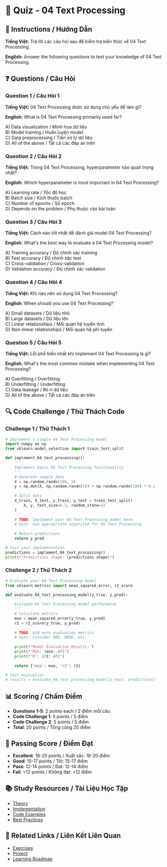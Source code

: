 # 🧠 Quiz - 04 Text Processing

## 📝 Instructions / Hướng Dẫn

**Tiếng Việt:** Trả lời các câu hỏi sau để kiểm tra kiến thức về 04 Text Processing.

**English:** Answer the following questions to test your knowledge of 04 Text Processing.

## ❓ Questions / Câu Hỏi

### Question 1 / Câu Hỏi 1
**Tiếng Việt:** 04 Text Processing được sử dụng chủ yếu để làm gì?

**English:** What is 04 Text Processing primarily used for?

A) Data visualization / Minh họa dữ liệu  
B) Model training / Huấn luyện model  
C) Data preprocessing / Tiền xử lý dữ liệu  
D) All of the above / Tất cả các đáp án trên

### Question 2 / Câu Hỏi 2
**Tiếng Việt:** Trong 04 Text Processing, hyperparameter nào quan trọng nhất?

**English:** Which hyperparameter is most important in 04 Text Processing?

A) Learning rate / Tốc độ học  
B) Batch size / Kích thước batch  
C) Number of epochs / Số epoch  
D) Depends on the problem / Phụ thuộc vào bài toán

### Question 3 / Câu Hỏi 3
**Tiếng Việt:** Cách nào tốt nhất để đánh giá model 04 Text Processing?

**English:** What's the best way to evaluate a 04 Text Processing model?

A) Training accuracy / Độ chính xác training  
B) Test accuracy / Độ chính xác test  
C) Cross-validation / Cross-validation  
D) Validation accuracy / Độ chính xác validation

### Question 4 / Câu Hỏi 4
**Tiếng Việt:** Khi nào nên sử dụng 04 Text Processing?

**English:** When should you use 04 Text Processing?

A) Small datasets / Dữ liệu nhỏ  
B) Large datasets / Dữ liệu lớn  
C) Linear relationships / Mối quan hệ tuyến tính  
D) Non-linear relationships / Mối quan hệ phi tuyến

### Question 5 / Câu Hỏi 5
**Tiếng Việt:** Lỗi phổ biến nhất khi implement 04 Text Processing là gì?

**English:** What's the most common mistake when implementing 04 Text Processing?

A) Overfitting / Overfitting  
B) Underfitting / Underfitting  
C) Data leakage / Rò rỉ dữ liệu  
D) All of the above / Tất cả các đáp án trên

## 🔍 Code Challenge / Thử Thách Code

### Challenge 1 / Thử Thách 1
```python
# Implement a simple 04 Text Processing model
import numpy as np
from sklearn.model_selection import train_test_split

def implement_04_text_processing():
    '''
    Implement basic 04 Text Processing functionality
    '''
    # Generate sample data
    X = np.random.randn(100, 5)
    y = np.dot(X, np.random.randn(5)) + np.random.randn(100) * 0.1
    
    # Split data
    X_train, X_test, y_train, y_test = train_test_split(
        X, y, test_size=0.2, random_state=42
    )
    
    # TODO: Implement your 04 Text Processing model here
    # Hint: Use appropriate algorithm for 04 Text Processing
    
    # Return predictions
    return y_pred

# Test your implementation
predictions = implement_04_text_processing()
print(f"Predictions shape: {predictions.shape}")
```

### Challenge 2 / Thử Thách 2
```python
# Evaluate your 04 Text Processing model
from sklearn.metrics import mean_squared_error, r2_score

def evaluate_04_text_processing_model(y_true, y_pred):
    '''
    Evaluate 04 Text Processing model performance
    '''
    # Calculate metrics
    mse = mean_squared_error(y_true, y_pred)
    r2 = r2_score(y_true, y_pred)
    
    # TODO: Add more evaluation metrics
    # Hint: Consider MAE, RMSE, etc.
    
    print(f"Model Evaluation Results:")
    print(f"MSE: {mse:.4f}")
    print(f"R²: {r2:.4f}")
    
    return {'mse': mse, 'r2': r2}

# Test evaluation
# results = evaluate_04_text_processing_model(y_test, predictions)
```

## 📊 Scoring / Chấm Điểm

- **Questions 1-5**: 2 points each / 2 điểm mỗi câu
- **Code Challenge 1**: 5 points / 5 điểm
- **Code Challenge 2**: 5 points / 5 điểm
- **Total**: 20 points / Tổng cộng 20 điểm

## 🎯 Passing Score / Điểm Đạt

- **Excellent**: 18-20 points / Xuất sắc: 18-20 điểm
- **Good**: 15-17 points / Tốt: 15-17 điểm  
- **Pass**: 12-14 points / Đạt: 12-14 điểm
- **Fail**: <12 points / Không đạt: <12 điểm

## 📚 Study Resources / Tài Liệu Học Tập

- [Theory](./THEORY_04_text_processing.md)
- [Implementation](./IMPLEMENTATION_04_text_processing.md)
- [Code Examples](./CODE_EXAMPLES_04_text_processing.md)
- [Best Practices](./BEST_PRACTICES_04_text_processing.md)

## 🔗 Related Links / Liên Kết Liên Quan

- [Exercises](./EXERCISES_04_text_processing.md)
- [Project](./PROJECT_04_text_processing.md)
- [Learning Roadmap](./LEARNING_ROADMAP_04_text_processing.md)
